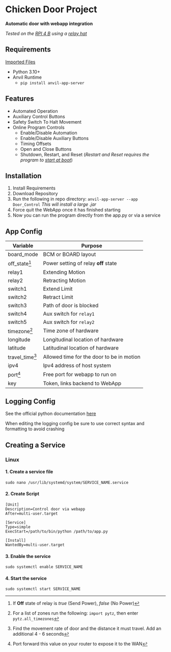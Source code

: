 # Chicken Door Project
**Automatic door with webapp integration**

_Tested on the [RPI 4 B](https://www.raspberrypi.com/products/raspberry-pi-4-model-b/) using a [relay hat](https://thepihut.com/products/raspberry-pi-relay-board)_

## Requirements

[Imported Files](requirments.txt)

- Python 3.10+
- Anvil Runtime
  - `pip install anvil-app-server`

## Features
- Automated Operation
- Auxiliary Control Buttons
- Safety Switch To Halt Movement
- Online Program Controls
  - Enable/Disable Automation
  - Enable/Disable Auxiliary Buttons
  - Timing Offsets
  - Open and Close Buttons
  - Shutdown, Restart, and Reset (_Restart and Reset requires the program to [start at boot](#creating-a-service)_)

## Installation
1. Install Requirements
2. Download Repository
3. Run the following in repo directory: `anvil-app-server --app Door_Control` _This will install a large .jar_
4. Force quit the WebApp once it has finished starting
5. Now you can run the program directly from the app.py or via a service

## App Config

| Variable        | Purpose                                   |
|-----------------|-------------------------------------------|
| board_mode      | BCM or BOARD layout                       |
| off_state[^1]   | Power setting of relay **off** state      |
| relay1          | Extending Motion                          |
| relay2          | Retracting Motion                         |
| switch1         | Extend Limit                              |
| switch2         | Retract Limit                             |
| switch3         | Path of door is blocked                   |
| switch4         | Aux switch for `relay1`                   |
| switch5         | Aux switch for `relay2`                   |
| timezone[^2]    | Time zone of hardware                     |
| longitude       | Longitudinal location of hardware         |
| latitude        | Latitudinal location of hardware          |
| travel_time[^3] | Allowed time for the door to be in motion |
| ipv4            | Ipv4 address of host system               |
| port[^4]        | Free port for webapp to run on            |
| key             | Token, links backend to WebApp            |

## Logging Config
See the official python documentation [here](https://docs.python.org/3/library/logging.config.html)

When editing the logging config be sure to use correct syntax and formatting to avoid crashing

## Creating a Service
### Linux

#### 1. Create a service file
``sudo nano /usr/lib/systemd/system/SERVICE_NAME.service``

#### 2. Create Script
```
[Unit]
Description=Control door via webapp
After=multi-user.target

[Service]
Type=simple
ExecStart=/path/to/bin/python /path/to/app.py

[Install]
WantedBy=multi-user.target
```
#### 3. Enable the service
``sudo systemctl enable SERVICE_NAME``

#### 4. Start the service
``sudo systemctl start SERVICE_NAME``

[^1]: If **Off** state of relay is _true_ (Send Power), _false_ (No Power)
[^2]: For a list of zones run the following: `import pytz`, then enter `pytz.all_timezones`
[^3]: Find the movement rate of door and the distance it must travel. Add an additional 4 - 6 seconds
[^4]: Port forward this value on your router to expose it to the WAN
